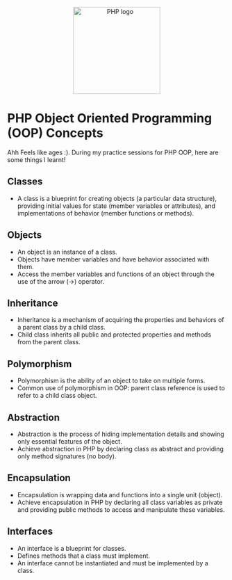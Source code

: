 <p align="center">
  <img src="https://upload.wikimedia.org/wikipedia/commons/2/27/PHP-logo.svg" width="200" alt="PHP logo">
</p>

# PHP Object Oriented Programming (OOP) Concepts
Ahh Feels like ages :). During my practice sessions for PHP OOP, here are some things I learnt!

## Classes
- A class is a blueprint for creating objects (a particular data structure), providing initial values for state (member variables or attributes), and implementations of behavior (member functions or methods).

## Objects
- An object is an instance of a class. 
- Objects have member variables and have behavior associated with them. 
- Access the member variables and functions of an object through the use of the arrow (->) operator.

## Inheritance
- Inheritance is a mechanism of acquiring the properties and behaviors of a parent class by a child class. 
- Child class inherits all public and protected properties and methods from the parent class.

## Polymorphism
- Polymorphism is the ability of an object to take on multiple forms. 
- Common use of polymorphism in OOP: parent class reference is used to refer to a child class object.

## Abstraction
- Abstraction is the process of hiding implementation details and showing only essential features of the object. 
- Achieve abstraction in PHP by declaring class as abstract and providing only method signatures (no body).

## Encapsulation
- Encapsulation is wrapping data and functions into a single unit (object). 
- Achieve encapsulation in PHP by declaring all class variables as private and providing public methods to access and manipulate these variables.

## Interfaces
- An interface is a blueprint for classes. 
- Defines methods that a class must implement. 
- An interface cannot be instantiated and must be implemented by a class.
